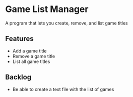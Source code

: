 # Game List Manager

A program that lets you create, remove, and list game titles

## Features

- Add a game title
- Remove a game title
- List all game titles

## Backlog

- Be able to create a text file with the list of games
